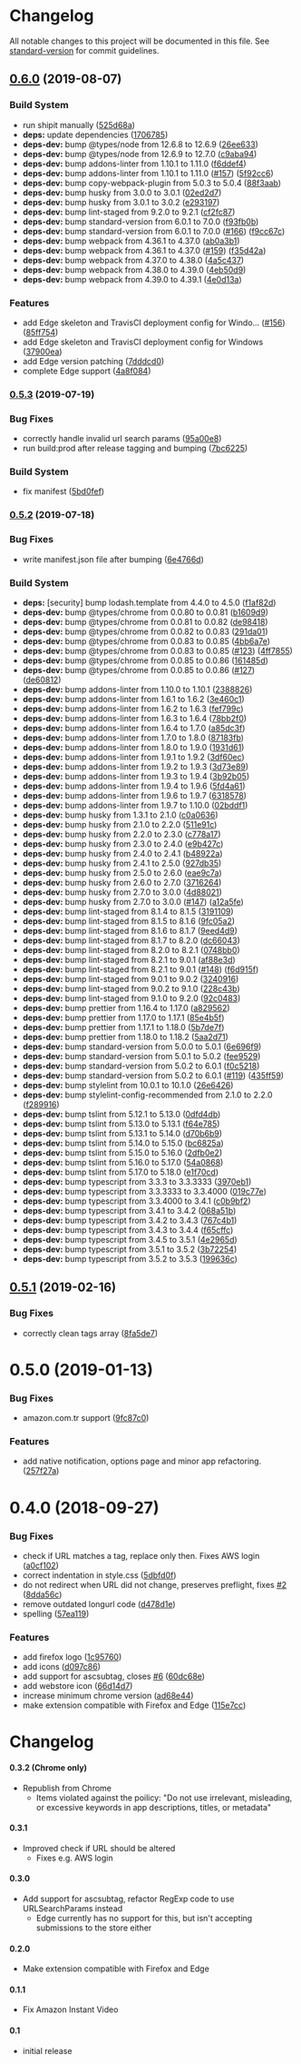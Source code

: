 # Changelog

All notable changes to this project will be documented in this file. See [standard-version](https://github.com/conventional-changelog/standard-version) for commit guidelines.

## [0.6.0](https://github.com/timbru31/amazon-tag-remover/compare/v0.5.3...v0.6.0) (2019-08-07)

### Build System

-   run shipit manually ([525d68a](https://github.com/timbru31/amazon-tag-remover/commit/525d68a))
-   **deps:** update dependencies ([1706785](https://github.com/timbru31/amazon-tag-remover/commit/1706785))
-   **deps-dev:** bump @types/node from 12.6.8 to 12.6.9 ([26ee633](https://github.com/timbru31/amazon-tag-remover/commit/26ee633))
-   **deps-dev:** bump @types/node from 12.6.9 to 12.7.0 ([c9aba94](https://github.com/timbru31/amazon-tag-remover/commit/c9aba94))
-   **deps-dev:** bump addons-linter from 1.10.1 to 1.11.0 ([f6ddef4](https://github.com/timbru31/amazon-tag-remover/commit/f6ddef4))
-   **deps-dev:** bump addons-linter from 1.10.1 to 1.11.0 ([#157](https://github.com/timbru31/amazon-tag-remover/issues/157)) ([5f92cc6](https://github.com/timbru31/amazon-tag-remover/commit/5f92cc6))
-   **deps-dev:** bump copy-webpack-plugin from 5.0.3 to 5.0.4 ([88f3aab](https://github.com/timbru31/amazon-tag-remover/commit/88f3aab))
-   **deps-dev:** bump husky from 3.0.0 to 3.0.1 ([02ed2d7](https://github.com/timbru31/amazon-tag-remover/commit/02ed2d7))
-   **deps-dev:** bump husky from 3.0.1 to 3.0.2 ([e293197](https://github.com/timbru31/amazon-tag-remover/commit/e293197))
-   **deps-dev:** bump lint-staged from 9.2.0 to 9.2.1 ([cf2fc87](https://github.com/timbru31/amazon-tag-remover/commit/cf2fc87))
-   **deps-dev:** bump standard-version from 6.0.1 to 7.0.0 ([f93fb0b](https://github.com/timbru31/amazon-tag-remover/commit/f93fb0b))
-   **deps-dev:** bump standard-version from 6.0.1 to 7.0.0 ([#166](https://github.com/timbru31/amazon-tag-remover/issues/166)) ([f9cc67c](https://github.com/timbru31/amazon-tag-remover/commit/f9cc67c))
-   **deps-dev:** bump webpack from 4.36.1 to 4.37.0 ([ab0a3b1](https://github.com/timbru31/amazon-tag-remover/commit/ab0a3b1))
-   **deps-dev:** bump webpack from 4.36.1 to 4.37.0 ([#159](https://github.com/timbru31/amazon-tag-remover/issues/159)) ([f35d42a](https://github.com/timbru31/amazon-tag-remover/commit/f35d42a))
-   **deps-dev:** bump webpack from 4.37.0 to 4.38.0 ([4a5c437](https://github.com/timbru31/amazon-tag-remover/commit/4a5c437))
-   **deps-dev:** bump webpack from 4.38.0 to 4.39.0 ([4eb50d9](https://github.com/timbru31/amazon-tag-remover/commit/4eb50d9))
-   **deps-dev:** bump webpack from 4.39.0 to 4.39.1 ([4e0d13a](https://github.com/timbru31/amazon-tag-remover/commit/4e0d13a))

### Features

-   add Edge skeleton and TravisCI deployment config for Windo… ([#156](https://github.com/timbru31/amazon-tag-remover/issues/156)) ([85ff754](https://github.com/timbru31/amazon-tag-remover/commit/85ff754))
-   add Edge skeleton and TravisCI deployment config for Windows ([37900ea](https://github.com/timbru31/amazon-tag-remover/commit/37900ea))
-   add Edge version patching ([7dddcd0](https://github.com/timbru31/amazon-tag-remover/commit/7dddcd0))
-   complete Edge support ([4a8f084](https://github.com/timbru31/amazon-tag-remover/commit/4a8f084))

### [0.5.3](https://github.com/timbru31/amazon-tag-remover/compare/v0.5.2...v0.5.3) (2019-07-19)

### Bug Fixes

-   correctly handle invalid url search params ([95a00e8](https://github.com/timbru31/amazon-tag-remover/commit/95a00e8))
-   run build:prod after release tagging and bumping ([7bc6225](https://github.com/timbru31/amazon-tag-remover/commit/7bc6225))

### Build System

-   fix manifest ([5bd0fef](https://github.com/timbru31/amazon-tag-remover/commit/5bd0fef))

### [0.5.2](https://github.com/timbru31/amazon-tag-remover/compare/v0.5.1...v0.5.2) (2019-07-18)

### Bug Fixes

-   write manifest.json file after bumping ([6e4766d](https://github.com/timbru31/amazon-tag-remover/commit/6e4766d))

### Build System

-   **deps:** [security] bump lodash.template from 4.4.0 to 4.5.0 ([f1af82d](https://github.com/timbru31/amazon-tag-remover/commit/f1af82d))
-   **deps-dev:** bump @types/chrome from 0.0.80 to 0.0.81 ([b1609d9](https://github.com/timbru31/amazon-tag-remover/commit/b1609d9))
-   **deps-dev:** bump @types/chrome from 0.0.81 to 0.0.82 ([de98418](https://github.com/timbru31/amazon-tag-remover/commit/de98418))
-   **deps-dev:** bump @types/chrome from 0.0.82 to 0.0.83 ([291da01](https://github.com/timbru31/amazon-tag-remover/commit/291da01))
-   **deps-dev:** bump @types/chrome from 0.0.83 to 0.0.85 ([4bb6a7e](https://github.com/timbru31/amazon-tag-remover/commit/4bb6a7e))
-   **deps-dev:** bump @types/chrome from 0.0.83 to 0.0.85 ([#123](https://github.com/timbru31/amazon-tag-remover/issues/123)) ([4ff7855](https://github.com/timbru31/amazon-tag-remover/commit/4ff7855))
-   **deps-dev:** bump @types/chrome from 0.0.85 to 0.0.86 ([161485d](https://github.com/timbru31/amazon-tag-remover/commit/161485d))
-   **deps-dev:** bump @types/chrome from 0.0.85 to 0.0.86 ([#127](https://github.com/timbru31/amazon-tag-remover/issues/127)) ([de60812](https://github.com/timbru31/amazon-tag-remover/commit/de60812))
-   **deps-dev:** bump addons-linter from 1.10.0 to 1.10.1 ([2388826](https://github.com/timbru31/amazon-tag-remover/commit/2388826))
-   **deps-dev:** bump addons-linter from 1.6.1 to 1.6.2 ([3e460c1](https://github.com/timbru31/amazon-tag-remover/commit/3e460c1))
-   **deps-dev:** bump addons-linter from 1.6.2 to 1.6.3 ([fef799c](https://github.com/timbru31/amazon-tag-remover/commit/fef799c))
-   **deps-dev:** bump addons-linter from 1.6.3 to 1.6.4 ([78bb2f0](https://github.com/timbru31/amazon-tag-remover/commit/78bb2f0))
-   **deps-dev:** bump addons-linter from 1.6.4 to 1.7.0 ([a85dc3f](https://github.com/timbru31/amazon-tag-remover/commit/a85dc3f))
-   **deps-dev:** bump addons-linter from 1.7.0 to 1.8.0 ([87183fb](https://github.com/timbru31/amazon-tag-remover/commit/87183fb))
-   **deps-dev:** bump addons-linter from 1.8.0 to 1.9.0 ([1931d61](https://github.com/timbru31/amazon-tag-remover/commit/1931d61))
-   **deps-dev:** bump addons-linter from 1.9.1 to 1.9.2 ([3df60ec](https://github.com/timbru31/amazon-tag-remover/commit/3df60ec))
-   **deps-dev:** bump addons-linter from 1.9.2 to 1.9.3 ([3d73e89](https://github.com/timbru31/amazon-tag-remover/commit/3d73e89))
-   **deps-dev:** bump addons-linter from 1.9.3 to 1.9.4 ([3b92b05](https://github.com/timbru31/amazon-tag-remover/commit/3b92b05))
-   **deps-dev:** bump addons-linter from 1.9.4 to 1.9.6 ([5fd4a61](https://github.com/timbru31/amazon-tag-remover/commit/5fd4a61))
-   **deps-dev:** bump addons-linter from 1.9.6 to 1.9.7 ([6318578](https://github.com/timbru31/amazon-tag-remover/commit/6318578))
-   **deps-dev:** bump addons-linter from 1.9.7 to 1.10.0 ([02bddf1](https://github.com/timbru31/amazon-tag-remover/commit/02bddf1))
-   **deps-dev:** bump husky from 1.3.1 to 2.1.0 ([c0a0636](https://github.com/timbru31/amazon-tag-remover/commit/c0a0636))
-   **deps-dev:** bump husky from 2.1.0 to 2.2.0 ([511e91c](https://github.com/timbru31/amazon-tag-remover/commit/511e91c))
-   **deps-dev:** bump husky from 2.2.0 to 2.3.0 ([c778a17](https://github.com/timbru31/amazon-tag-remover/commit/c778a17))
-   **deps-dev:** bump husky from 2.3.0 to 2.4.0 ([e9b427c](https://github.com/timbru31/amazon-tag-remover/commit/e9b427c))
-   **deps-dev:** bump husky from 2.4.0 to 2.4.1 ([b48922a](https://github.com/timbru31/amazon-tag-remover/commit/b48922a))
-   **deps-dev:** bump husky from 2.4.1 to 2.5.0 ([927db35](https://github.com/timbru31/amazon-tag-remover/commit/927db35))
-   **deps-dev:** bump husky from 2.5.0 to 2.6.0 ([eae9c7a](https://github.com/timbru31/amazon-tag-remover/commit/eae9c7a))
-   **deps-dev:** bump husky from 2.6.0 to 2.7.0 ([3716264](https://github.com/timbru31/amazon-tag-remover/commit/3716264))
-   **deps-dev:** bump husky from 2.7.0 to 3.0.0 ([4d88021](https://github.com/timbru31/amazon-tag-remover/commit/4d88021))
-   **deps-dev:** bump husky from 2.7.0 to 3.0.0 ([#147](https://github.com/timbru31/amazon-tag-remover/issues/147)) ([a12a5fe](https://github.com/timbru31/amazon-tag-remover/commit/a12a5fe))
-   **deps-dev:** bump lint-staged from 8.1.4 to 8.1.5 ([3191109](https://github.com/timbru31/amazon-tag-remover/commit/3191109))
-   **deps-dev:** bump lint-staged from 8.1.5 to 8.1.6 ([9fc05a2](https://github.com/timbru31/amazon-tag-remover/commit/9fc05a2))
-   **deps-dev:** bump lint-staged from 8.1.6 to 8.1.7 ([9eed4d9](https://github.com/timbru31/amazon-tag-remover/commit/9eed4d9))
-   **deps-dev:** bump lint-staged from 8.1.7 to 8.2.0 ([dc66043](https://github.com/timbru31/amazon-tag-remover/commit/dc66043))
-   **deps-dev:** bump lint-staged from 8.2.0 to 8.2.1 ([0748bb0](https://github.com/timbru31/amazon-tag-remover/commit/0748bb0))
-   **deps-dev:** bump lint-staged from 8.2.1 to 9.0.1 ([af88e3d](https://github.com/timbru31/amazon-tag-remover/commit/af88e3d))
-   **deps-dev:** bump lint-staged from 8.2.1 to 9.0.1 ([#148](https://github.com/timbru31/amazon-tag-remover/issues/148)) ([f6d915f](https://github.com/timbru31/amazon-tag-remover/commit/f6d915f))
-   **deps-dev:** bump lint-staged from 9.0.1 to 9.0.2 ([3240916](https://github.com/timbru31/amazon-tag-remover/commit/3240916))
-   **deps-dev:** bump lint-staged from 9.0.2 to 9.1.0 ([228c43b](https://github.com/timbru31/amazon-tag-remover/commit/228c43b))
-   **deps-dev:** bump lint-staged from 9.1.0 to 9.2.0 ([92c0483](https://github.com/timbru31/amazon-tag-remover/commit/92c0483))
-   **deps-dev:** bump prettier from 1.16.4 to 1.17.0 ([a829562](https://github.com/timbru31/amazon-tag-remover/commit/a829562))
-   **deps-dev:** bump prettier from 1.17.0 to 1.17.1 ([85e4b5f](https://github.com/timbru31/amazon-tag-remover/commit/85e4b5f))
-   **deps-dev:** bump prettier from 1.17.1 to 1.18.0 ([5b7de7f](https://github.com/timbru31/amazon-tag-remover/commit/5b7de7f))
-   **deps-dev:** bump prettier from 1.18.0 to 1.18.2 ([5aa2d71](https://github.com/timbru31/amazon-tag-remover/commit/5aa2d71))
-   **deps-dev:** bump standard-version from 5.0.0 to 5.0.1 ([6e696f9](https://github.com/timbru31/amazon-tag-remover/commit/6e696f9))
-   **deps-dev:** bump standard-version from 5.0.1 to 5.0.2 ([fee9529](https://github.com/timbru31/amazon-tag-remover/commit/fee9529))
-   **deps-dev:** bump standard-version from 5.0.2 to 6.0.1 ([f0c5218](https://github.com/timbru31/amazon-tag-remover/commit/f0c5218))
-   **deps-dev:** bump standard-version from 5.0.2 to 6.0.1 ([#119](https://github.com/timbru31/amazon-tag-remover/issues/119)) ([435ff59](https://github.com/timbru31/amazon-tag-remover/commit/435ff59))
-   **deps-dev:** bump stylelint from 10.0.1 to 10.1.0 ([26e6426](https://github.com/timbru31/amazon-tag-remover/commit/26e6426))
-   **deps-dev:** bump stylelint-config-recommended from 2.1.0 to 2.2.0 ([f289916](https://github.com/timbru31/amazon-tag-remover/commit/f289916))
-   **deps-dev:** bump tslint from 5.12.1 to 5.13.0 ([0dfd4db](https://github.com/timbru31/amazon-tag-remover/commit/0dfd4db))
-   **deps-dev:** bump tslint from 5.13.0 to 5.13.1 ([f64e785](https://github.com/timbru31/amazon-tag-remover/commit/f64e785))
-   **deps-dev:** bump tslint from 5.13.1 to 5.14.0 ([d70b6b9](https://github.com/timbru31/amazon-tag-remover/commit/d70b6b9))
-   **deps-dev:** bump tslint from 5.14.0 to 5.15.0 ([bc6825a](https://github.com/timbru31/amazon-tag-remover/commit/bc6825a))
-   **deps-dev:** bump tslint from 5.15.0 to 5.16.0 ([2dfb0e2](https://github.com/timbru31/amazon-tag-remover/commit/2dfb0e2))
-   **deps-dev:** bump tslint from 5.16.0 to 5.17.0 ([54a0868](https://github.com/timbru31/amazon-tag-remover/commit/54a0868))
-   **deps-dev:** bump tslint from 5.17.0 to 5.18.0 ([e1f70cd](https://github.com/timbru31/amazon-tag-remover/commit/e1f70cd))
-   **deps-dev:** bump typescript from 3.3.3 to 3.3.3333 ([3970eb1](https://github.com/timbru31/amazon-tag-remover/commit/3970eb1))
-   **deps-dev:** bump typescript from 3.3.3333 to 3.3.4000 ([019c77e](https://github.com/timbru31/amazon-tag-remover/commit/019c77e))
-   **deps-dev:** bump typescript from 3.3.4000 to 3.4.1 ([c0b9bf2](https://github.com/timbru31/amazon-tag-remover/commit/c0b9bf2))
-   **deps-dev:** bump typescript from 3.4.1 to 3.4.2 ([068a51b](https://github.com/timbru31/amazon-tag-remover/commit/068a51b))
-   **deps-dev:** bump typescript from 3.4.2 to 3.4.3 ([767c4b1](https://github.com/timbru31/amazon-tag-remover/commit/767c4b1))
-   **deps-dev:** bump typescript from 3.4.3 to 3.4.4 ([f65cffc](https://github.com/timbru31/amazon-tag-remover/commit/f65cffc))
-   **deps-dev:** bump typescript from 3.4.5 to 3.5.1 ([4e2965d](https://github.com/timbru31/amazon-tag-remover/commit/4e2965d))
-   **deps-dev:** bump typescript from 3.5.1 to 3.5.2 ([3b72254](https://github.com/timbru31/amazon-tag-remover/commit/3b72254))
-   **deps-dev:** bump typescript from 3.5.2 to 3.5.3 ([199636c](https://github.com/timbru31/amazon-tag-remover/commit/199636c))

<a name="0.5.1"></a>

## [0.5.1](https://github.com/timbru31/amazon-tag-remover/compare/v0.5.0...v0.5.1) (2019-02-16)

### Bug Fixes

-   correctly clean tags array ([8fa5de7](https://github.com/timbru31/amazon-tag-remover/commit/8fa5de7))

<a name="0.5.0"></a>

# 0.5.0 (2019-01-13)

### Bug Fixes

-   amazon.com.tr support ([9fc87c0](https://github.com/timbru31/amazon-tag-remover/commit/9fc87c06db60ee58d914f37aa0baa2761294a1e5))

### Features

-   add native notification, options page and minor app refactoring. ([257f27a](https://github.com/timbru31/amazon-tag-remover/commit/257f27aedb52da0d27f7a43ba53975570078a809))

<a name="0.4.0"></a>

# 0.4.0 (2018-09-27)

### Bug Fixes

-   check if URL matches a tag, replace only then. Fixes AWS login ([a0cf102](https://github.com/timbru31/amazon-tag-remover/commit/a0cf102))
-   correct indentation in style.css ([5dbfd0f](https://github.com/timbru31/amazon-tag-remover/commit/5dbfd0f))
-   do not redirect when URL did not change, preserves preflight, fixes [#2](https://github.com/timbru31/amazon-tag-remover/issues/2) ([8dda56c](https://github.com/timbru31/amazon-tag-remover/commit/8dda56c))
-   remove outdated longurl code ([d478d1e](https://github.com/timbru31/amazon-tag-remover/commit/d478d1e))
-   spelling ([57ea119](https://github.com/timbru31/amazon-tag-remover/commit/57ea119))

### Features

-   add firefox logo ([1c95760](https://github.com/timbru31/amazon-tag-remover/commit/1c95760))
-   add icons ([d097c86](https://github.com/timbru31/amazon-tag-remover/commit/d097c86))
-   add support for ascsubtag, closes [#6](https://github.com/timbru31/amazon-tag-remover/issues/6) ([60dc68e](https://github.com/timbru31/amazon-tag-remover/commit/60dc68e))
-   add webstore icon ([66d14d7](https://github.com/timbru31/amazon-tag-remover/commit/66d14d7))
-   increase minimum chrome version ([ad68e44](https://github.com/timbru31/amazon-tag-remover/commit/ad68e44))
-   make extension compatible with Firefox and Edge ([115e7cc](https://github.com/timbru31/amazon-tag-remover/commit/115e7cc))

# Changelog

#### 0.3.2 (Chrome only)

-   Republish from Chrome
    -   Items violated against the poilicy: "Do not use irrelevant, misleading, or excessive keywords in app descriptions, titles, or metadata"

#### 0.3.1

-   Improved check if URL should be altered
    -   Fixes e.g. AWS login

#### 0.3.0

-   Add support for ascsubtag, refactor RegExp code to use URLSearchParams instead
    -   Edge currently has no support for this, but isn't accepting submissions to the store either

#### 0.2.0

-   Make extension compatible with Firefox and Edge

#### 0.1.1

-   Fix Amazon Instant Video

#### 0.1

-   initial release
